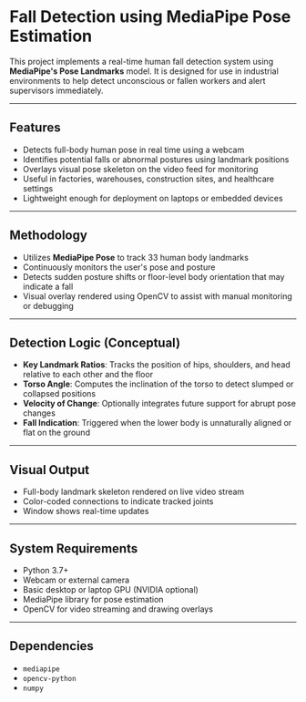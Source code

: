 # Fall Detection using MediaPipe Pose Estimation

This project implements a real-time human fall detection system using **MediaPipe's Pose Landmarks** model. It is designed for use in industrial environments to help detect unconscious or fallen workers and alert supervisors immediately.

---

## Features

- Detects full-body human pose in real time using a webcam
- Identifies potential falls or abnormal postures using landmark positions
- Overlays visual pose skeleton on the video feed for monitoring
- Useful in factories, warehouses, construction sites, and healthcare settings
- Lightweight enough for deployment on laptops or embedded devices

---

## Methodology

- Utilizes **MediaPipe Pose** to track 33 human body landmarks
- Continuously monitors the user's pose and posture
- Detects sudden posture shifts or floor-level body orientation that may indicate a fall
- Visual overlay rendered using OpenCV to assist with manual monitoring or debugging

---

## Detection Logic (Conceptual)

- **Key Landmark Ratios**: Tracks the position of hips, shoulders, and head relative to each other and the floor
- **Torso Angle**: Computes the inclination of the torso to detect slumped or collapsed positions
- **Velocity of Change**: Optionally integrates future support for abrupt pose changes
- **Fall Indication**: Triggered when the lower body is unnaturally aligned or flat on the ground

---

## Visual Output

- Full-body landmark skeleton rendered on live video stream
- Color-coded connections to indicate tracked joints
- Window shows real-time updates

---

## System Requirements

- Python 3.7+
- Webcam or external camera
- Basic desktop or laptop GPU (NVIDIA optional)
- MediaPipe library for pose estimation
- OpenCV for video streaming and drawing overlays

---

## Dependencies

- `mediapipe`
- `opencv-python`
- `numpy`


